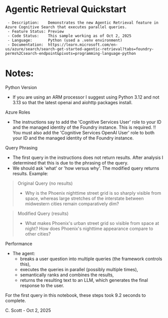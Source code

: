 # Agentic Retrieval Quickstart

```
 - Description:    Demonstrates the new Agentic Retrieval feature in Azure Cognitive Search that executes parallel queries.
 - Feature Status: Preview
 - Code Status:    This sample working as of Oct 2, 2025
 - Language:       Python (used a .venv environment)
 - Documentation:  https://learn.microsoft.com/en-us/azure/search/search-get-started-agentic-retrieval?tabs=foundry-perms%2Csearch-endpoint&pivots=programming-language-python
```

# Notes:
Python Version
- If you are using an ARM processor I suggest using Python 3.12 and not 3.13 so that the latest openai and aiohttp packages install.

Azure Roles
- The instructions say to add the 'Cognitive Services User' role to your ID and the managed identity of the Foundry instance. This is required.
!! You must also add the 'Cognitive Services OpenAI User' role to both your ID and the managed identity of the Foundry instance.

Query Phrasing
- The first query in the instructions does not return results. After analysis I determined that this is due to the phrasing of the query.
- We should ask 'what' or 'how versus why'. The modified query returns results. Example:
      
>  Original Query (no results)
>  - Why is the Phoenix nighttime street grid is so sharply visible from space, whereas large stretches of the interstate between midwestern cities remain comparatively dim?
    
>  Modified Query (results)
>  - What makes Phoenix's urban street grid so visible from space at night? How does Phoenix's nighttime appearance compare to other cities?

Performance
- The agent:
  - breaks a user question into multiple queries (the framework controls this),
  - executes the queries in parallel (possibly multiple times),
  - semantically ranks and combines the results,
  - returns the resulting text to an LLM, which generates the final response to the user.

For the first query in this notebook, these steps took 9.2 seconds to complete.

C. Scott - Oct 2, 2025
